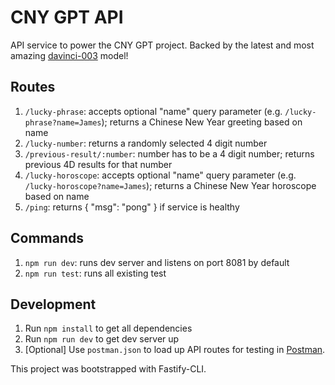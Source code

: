 # CNY GPT API

API service to power the CNY GPT project. Backed by the latest and most amazing [davinci-003](https://scale.com/blog/gpt-3-davinci-003-comparison) model!

## Routes

1. `/lucky-phrase`: accepts optional "name" query parameter (e.g. `/lucky-phrase?name=James`); returns a Chinese New Year greeting based on name
2. `/lucky-number`: returns a randomly selected 4 digit number
3. `/previous-result/:number`: number has to be a 4 digit number; returns previous 4D results for that number
4. `/lucky-horoscope`: accepts optional "name" query parameter (e.g. `/lucky-horoscope?name=James`); returns a Chinese New Year horoscope based on name
5. `/ping`: returns { "msg": "pong" } if service is healthy

## Commands

1. `npm run dev`: runs dev server and listens on port 8081 by default
2. `npm run test`: runs all existing test

## Development

1. Run `npm install` to get all dependencies
2. Run `npm run dev` to get dev server up
3. [Optional] Use `postman.json` to load up API routes for testing in [Postman](https://www.postman.com/).

This project was bootstrapped with Fastify-CLI.
